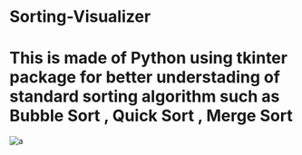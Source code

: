 # Sorting-Visualizer
# This is made of Python using tkinter package for better understading of standard sorting algorithm such as Bubble Sort , Quick Sort , Merge Sort
![a](sort1.jpg)
